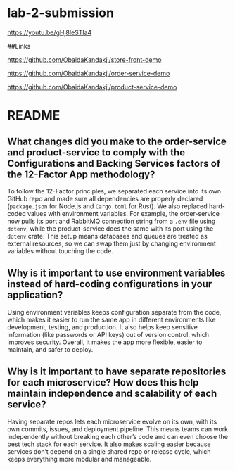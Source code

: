 # lab-2-submission

https://youtu.be/gHj8leSTla4


##Links


https://github.com/ObaidaKandakji/store-front-demo


https://github.com/ObaidaKandakji/order-service-demo


https://github.com/ObaidaKandakji/product-service-demo

# README

## What changes did you make to the order-service and product-service to comply with the Configurations and Backing Services factors of the 12-Factor App methodology?  
To follow the 12-Factor principles, we separated each service into its own GitHub repo and made sure all dependencies are properly declared (`package.json` for Node.js and `Cargo.toml` for Rust). We also replaced hard-coded values with environment variables. For example, the order-service now pulls its port and RabbitMQ connection string from a `.env` file using `dotenv`, while the product-service does the same with its port using the `dotenv` crate. This setup means databases and queues are treated as external resources, so we can swap them just by changing environment variables without touching the code.  

## Why is it important to use environment variables instead of hard-coding configurations in your application?  
Using environment variables keeps configuration separate from the code, which makes it easier to run the same app in different environments like development, testing, and production. It also helps keep sensitive information (like passwords or API keys) out of version control, which improves security. Overall, it makes the app more flexible, easier to maintain, and safer to deploy.  

## Why is it important to have separate repositories for each microservice? How does this help maintain independence and scalability of each service?  
Having separate repos lets each microservice evolve on its own, with its own commits, issues, and deployment pipeline. This means teams can work independently without breaking each other’s code and can even choose the best tech stack for each service. It also makes scaling easier because services don’t depend on a single shared repo or release cycle, which keeps everything more modular and manageable.  
